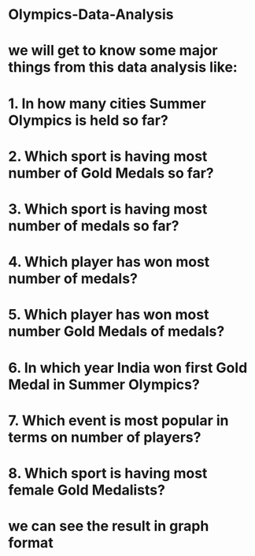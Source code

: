 # Olympics-Data-Analysis

# we will get to know some major things from this data analysis like:
# 1. In how many cities Summer Olympics is held so far?
# 2. Which sport is having most number of Gold Medals so far? 
# 3. Which sport is having most number of medals so far? 
# 4. Which player has won most number of medals? 
# 5. Which player has won most number Gold Medals of medals? 
# 6. In which year India won first Gold Medal in Summer Olympics?
# 7. Which event is most popular in terms on number of players? 
# 8. Which sport is having most female Gold Medalists? 
# we can see the result in graph format 
